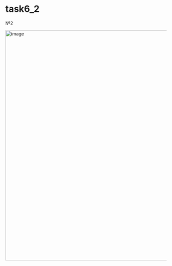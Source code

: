 # task6_2

№2

<img width="717" alt="image" src="https://user-images.githubusercontent.com/90614997/172072372-076cb345-3f2f-4658-8e88-3008d15a14c2.png">
